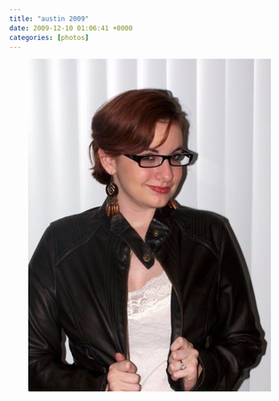 ```yaml
---
title: "austin 2009"
date: 2009-12-10 01:06:41 +0000
categories: [photos]
---
```

<p><img style="display: block; margin-left: auto; margin-right: auto;" title="1918125_196920191260_240160_n_196920191260.jpg" src="/assets/img/dc17f9f52f.jpg" alt="1918125 196920191260 240160 n 196920191260" width="437" height="600" border="0" /></p>
